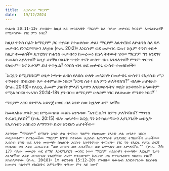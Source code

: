 ```yaml
---
title:  ኢየሱስና ማርያም
date:   19/12/2024
---
```




`ዮሐንስ 20:11-13ን ያንብቡ። ከዚህ ላይ መግደላዊት ማርያም ስለ ባዶው መቃብር ትርጉም እንዳልተረዳች የሚያሳያው ነገር ምን ነበር?`

ከዚህ ጥቅስ በፊት ከማርያም ጋር ተያይዞ የተጠቀሰው ቃል፣ ማርያም ለጴጥሮስና ለዮሐንስ ስለ ባዶ መቃብሩ የነገረቻቸውን አካቷል (ዮሐ. 20፡2)። እነርሱም ወደ መቃብሩ ሮጡ፣ እሷም ትንሽ ቆይታ ከዚያ ተመለሰች። ጴጥሮስና ዮሐንስ መቃብሩን ከመረመሩ በኋላ ትተውት ሄዱ። ማርያም ግን እንደገና ተመልሳ እያለቀሰች እዚያ ቆየች። ባለፉት ጥቂት ቀናት ውስጥ ብዙ እንዳለቀሰች ምንም ጥርጥር የለውም። እና አሁንም ይህ ቀጥሏል? ጎንበስ ብላ ወደ መቃብሩ ውስጥ ተመለከተች።

`እርሷን በሚያስገርም ሁኔታ ነጫጭ ልብስ የለበሱ ሁለት መላእክት በመቃብሩ ውስጥ፣ የኢየሱስ ሥጋ ተኝቶበት በነበረበት ቦታ ተቀምጠው ነበር። “አንቺ ሴት፥ ስለ ምን ታለቅሻለሽ?” ብለው ጠየቁአት (ዮሐ. 20፡13)። የእርሷ ሕመም ያለበት ምላሽ ጌታዋን እንደወሰዱትና ወዴት እንዳኖሩት አላውቅም የሚል ነበር። ዮሐንስ 20:14-18ን ያንብቡ። ለማርያም ሁሉንም ነገር የለወጠው ምንድን ነበር?``

ማርያም እንባ በተሞሉ አይኖቿ ዘወር ብላ አንድ ሰው ከኋላዋ ቆሞ አየች።

ከመላእክቱ ቃላት ጋር በሚመሳሰል መልኩ እንግዳው “አንቺ ሴት፣ ለምን ታለቅሻለሽ? ማንንስ ትፈልጊያለሽ?” (ዮሐ. 20:15) ብሎ ጠየቃት። እርሷ ግን አትክልተኛውን እያነጋገረች መስሏት የኢየሱስን አስከሬን ለማግኘት ይረዳ እንደሆነ ጠየቀችው።

`እንግዳው “ማርያም” በማለት አንድ ቃል ተናገረ። ዓለምን የለወጠው የአንድ ቃል መገለጥ ነበር። ወዲያውኑም፣ የተገረመችው ማርያም ከሞት የተነሳው ኢየሱስ እያነጋገራት እንደነበር ተገነዘበችና ጠራችው። ኢየሱስ የግድ ወደ አባቱ መውጣት ስላለበት እርሱን እንዳትነካው ተናገራት። ነገር ግን የእርሷ የሥራ ድርሻ የነበረው ሄዳ ለደቀ መዛሙርቱ “ወደ አባቴና ወደ አባታችሁ፣ ወደ አምላኬና ወደ አምላካችሁ’” (ዮሐ. 20፡17) ባለው መሠረት ወደ ሰማይ እንደሚያርግ መንገር ነው። ማርያም ተልዕኮዋን ተወጣች። እርሷም ጌታን እንዳየችው ለደቀ መዛሙርቱ ነገረቻቸው እናም የቀረውንም ከእርስዋ ጋር የተነጋገረውን ዝርዝር ነገሮች አካፈለቻቸው (ዮሐ. 20፡18)። 1ኛ ቆሮንቶስ 15:12-20ን ያንብቡ። ጳውሎስ እንደተናገረው ክርስቶስ ከሙታን ካልተነሣ የክርስትና እምነታችን ጥቅሙ ምን ላይ ነው?`